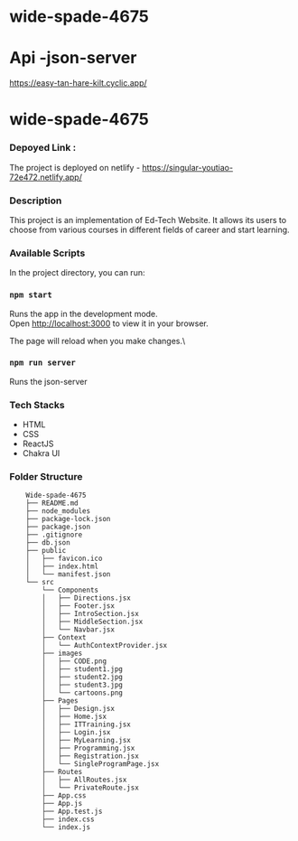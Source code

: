 # wide-spade-4675

 # Api -json-server
https://easy-tan-hare-kilt.cyclic.app/

# wide-spade-4675

### Depoyed Link : 
The project is deployed on netlify -  https://singular-youtiao-72e472.netlify.app/


### Description

This project is an implementation of Ed-Tech Website. It allows its users to choose from various courses in different fields of career and start learning.


### Available Scripts
In the project directory, you can run:

### `npm start`

Runs the app in the development mode.\
Open [http://localhost:3000](http://localhost:3000) to view it in your browser.

The page will reload when you make changes.\

### `npm run server`

Runs the json-server


### Tech Stacks

- HTML
- CSS
- ReactJS
- Chakra UI


### Folder Structure

```
    Wide-spade-4675
    ├── README.md
    ├── node_modules
    ├── package-lock.json
    ├── package.json
    ├── .gitignore
    ├── db.json
    ├── public
    │   ├── favicon.ico
    │   ├── index.html
    │   └── manifest.json
    └── src
        └── Components
        │   ├── Directions.jsx
        │   ├── Footer.jsx
        │   ├── IntroSection.jsx
        │   ├── MiddleSection.jsx
        │   └── Navbar.jsx
        ├── Context
        │   └── AuthContextProvider.jsx
        ├── images
        │   ├── CODE.png
        │   ├── student1.jpg
        │   ├── student2.jpg
        │   ├── student3.jpg
        │   └── cartoons.png
        ├── Pages
        │   ├── Design.jsx
        │   ├── Home.jsx
        │   ├── ITTraining.jsx
        │   ├── Login.jsx
        │   ├── MyLearning.jsx
        │   ├── Programming.jsx
        │   ├── Registration.jsx
        │   └── SingleProgramPage.jsx
        ├── Routes
        │   ├── AllRoutes.jsx
        │   └── PrivateRoute.jsx
        ├── App.css
        ├── App.js
        ├── App.test.js
        ├── index.css
        └── index.js
```
